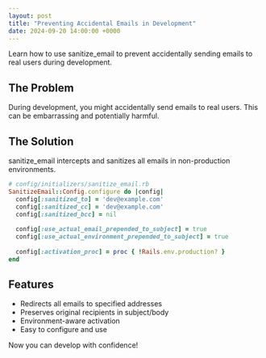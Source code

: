 ```yaml
---
layout: post
title: "Preventing Accidental Emails in Development"
date: 2024-09-20 14:00:00 +0000
---
```


Learn how to use sanitize_email to prevent accidentally sending emails to real users during development.

## The Problem

During development, you might accidentally send emails to real users. This can be embarrassing and potentially harmful.

## The Solution

sanitize_email intercepts and sanitizes all emails in non-production environments.

```ruby
# config/initializers/sanitize_email.rb
SanitizeEmail::Config.configure do |config|
  config[:sanitized_to] = 'dev@example.com'
  config[:sanitized_cc] = 'dev@example.com'
  config[:sanitized_bcc] = nil
  
  config[:use_actual_email_prepended_to_subject] = true
  config[:use_actual_environment_prepended_to_subject] = true
  
  config[:activation_proc] = proc { !Rails.env.production? }
end
```

## Features

- Redirects all emails to specified addresses
- Preserves original recipients in subject/body
- Environment-aware activation
- Easy to configure and use

Now you can develop with confidence!
